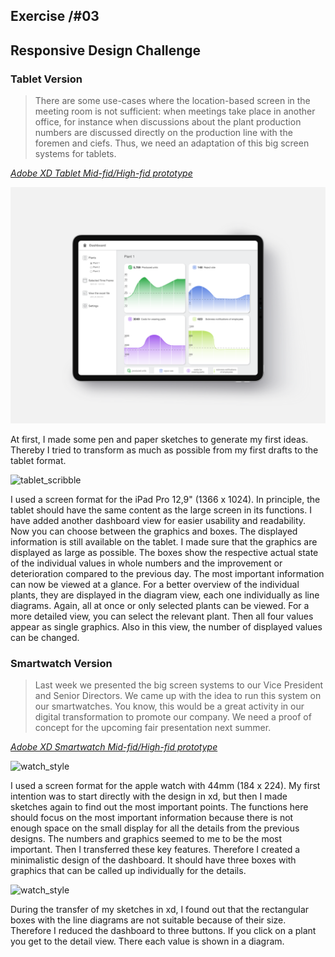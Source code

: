 ## Exercise /#03
## Responsive Design Challenge


### Tablet Version

> There are some use-cases where the location-based screen in the meeting room is not sufficient: when meetings take place in another office, for instance when discussions about the plant production numbers are discussed directly on the production line with the foremen and ciefs. Thus, we need an adaptation of this big screen systems for tablets.


[*Adobe XD Tablet Mid-fid/High-fid prototype*](https://xd.adobe.com/view/ed568414-a60c-498c-a84f-d81c6fc47486-b805/)

![tablet_style](assets/Tablet_mockup.png)


At first, I made some pen and paper sketches to generate my first ideas. 
Thereby I tried to transform as much as possible from my first drafts to the tablet format. 

![tablet_scribble](assets/responsive_scribble_Tablet.png)

I used a screen format for the iPad Pro 12,9" (1366 x 1024).
In principle, the tablet should have the same content as the large screen in its functions. I have added another dashboard view for easier usability and readability. Now you can choose between the graphics and boxes. 
The displayed information is still available on the tablet. I made sure that the graphics are displayed as large as possible. The boxes show the respective actual state of the individual values in whole numbers and the improvement or deterioration compared to the previous day. The most important information can now be viewed at a glance.
For a better overview of the individual plants, they are displayed in the diagram view, each one individually as line diagrams. Again, all at once or only selected plants can be viewed. 
For a more detailed view, you can select the relevant plant. Then all four values appear as single graphics. Also in this view, the number of displayed values can be changed.


### Smartwatch Version

> Last week we presented the big screen systems to our Vice President and Senior Directors. We came up with the idea to run this system on our smartwatches. You know, this would be a great activity in our digital transformation to promote our company. We need a proof of concept for the upcoming fair presentation next summer.

[*Adobe XD Smartwatch Mid-fid/High-fid prototype*](https://xd.adobe.com/view/2defd343-4e31-4c40-98d1-87ebf83a927f-78bc/)

![watch_style](assets/watch.png)

I used a screen format for the apple watch with 44mm (184 x 224).
My first intention was to start directly with the design in xd, but then I made sketches again to find out the most important points. The functions here should focus on the most important information because there is not enough space on the small display for all the details from the previous designs. The numbers and graphics seemed to me to be the most important. Then I transferred these key features. 
Therefore I created a minimalistic design of the dashboard. It should have three boxes with graphics that can be called up individually for the details.

![watch_style](assets/responsive_scribble_watch.png)

During the transfer of my sketches in xd, I found out that the rectangular boxes with the line diagrams are not suitable because of their size. Therefore I reduced the dashboard to three buttons. If you click on a plant you get to the detail view. There each value is shown in a diagram. 
